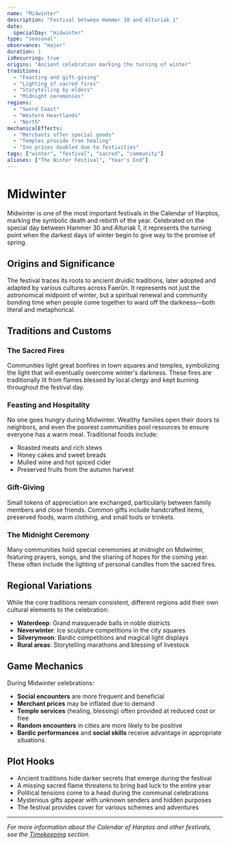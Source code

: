 ```yaml
---
name: "Midwinter"
description: "Festival between Hammer 30 and Alturiak 1"
date:
  specialDay: "midwinter"
type: "seasonal"
observance: "major"
duration: 1
isRecurring: true
origins: "Ancient celebration marking the turning of winter"
traditions:
  - "Feasting and gift-giving"
  - "Lighting of sacred fires"
  - "Storytelling by elders"
  - "Midnight ceremonies"
regions:
  - "Sword Coast"
  - "Western Heartlands"
  - "North"
mechanicalEffects:
  - "Merchants offer special goods"
  - "Temples provide free healing"
  - "Inn prices doubled due to festivities"
tags: ["winter", "festival", "sacred", "community"]
aliases: ["The Winter Festival", "Year's End"]
---
```


# Midwinter

Midwinter is one of the most important festivals in the Calendar of Harptos, marking the symbolic death and rebirth of the year. Celebrated on the special day between Hammer 30 and Alturiak 1, it represents the turning point when the darkest days of winter begin to give way to the promise of spring.

## Origins and Significance

The festival traces its roots to ancient druidic traditions, later adopted and adapted by various cultures across Faerûn. It represents not just the astronomical midpoint of winter, but a spiritual renewal and community bonding time when people come together to ward off the darkness—both literal and metaphorical.

## Traditions and Customs

### The Sacred Fires
Communities light great bonfires in town squares and temples, symbolizing the light that will eventually overcome winter's darkness. These fires are traditionally lit from flames blessed by local clergy and kept burning throughout the festival day.

### Feasting and Hospitality
No one goes hungry during Midwinter. Wealthy families open their doors to neighbors, and even the poorest communities pool resources to ensure everyone has a warm meal. Traditional foods include:
- Roasted meats and rich stews
- Honey cakes and sweet breads
- Mulled wine and hot spiced cider
- Preserved fruits from the autumn harvest

### Gift-Giving
Small tokens of appreciation are exchanged, particularly between family members and close friends. Common gifts include handcrafted items, preserved foods, warm clothing, and small tools or trinkets.

### The Midnight Ceremony
Many communities hold special ceremonies at midnight on Midwinter, featuring prayers, songs, and the sharing of hopes for the coming year. These often include the lighting of personal candles from the sacred fires.

## Regional Variations

While the core traditions remain consistent, different regions add their own cultural elements to the celebration:

- **Waterdeep**: Grand masquerade balls in noble districts
- **Neverwinter**: Ice sculpture competitions in the city squares
- **Silverymoon**: Bardic competitions and magical light displays
- **Rural areas**: Storytelling marathons and blessing of livestock

## Game Mechanics

During Midwinter celebrations:
- **Social encounters** are more frequent and beneficial
- **Merchant prices** may be inflated due to demand
- **Temple services** (healing, blessing) often provided at reduced cost or free
- **Random encounters** in cities are more likely to be positive
- **Bardic performances** and **social skills** receive advantage in appropriate situations

## Plot Hooks

- Ancient traditions hide darker secrets that emerge during the festival
- A missing sacred flame threatens to bring bad luck to the entire year
- Political tensions come to a head during the communal celebrations
- Mysterious gifts appear with unknown senders and hidden purposes
- The festival provides cover for various schemes and adventures

---

*For more information about the Calendar of Harptos and other festivals, see the [Timekeeping](../timekeeping/calendar-of-harptos.md) section.*
